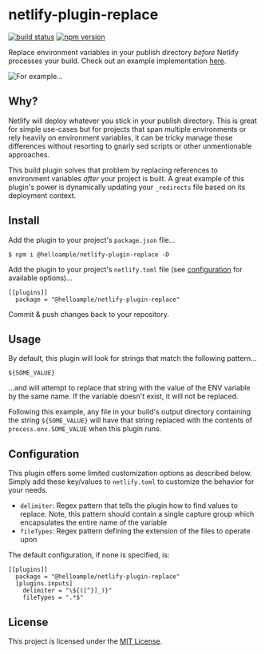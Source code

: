 # netlify-plugin-replace

[![build status](https://api.travis-ci.com/ample/netlify-plugin-replace.svg)](https://travis-ci.com/github/ample/netlify-plugin-replace) [![npm version](https://badge.fury.io/js/%40helloample%2Fnetlify-plugin-replace.svg)](https://www.npmjs.com/package/@helloample/netlify-plugin-replace)

Replace environment variables in your publish directory _before_ Netlify processes your build. Check out an example implementation [here](https://github.com/ample/netlify-plugin-replace-demo).

![For example...](https://rawcdn.githack.com/ample/netlify-plugin-replace-demo/676b1bfa865eedc26e407698b04e26bf7f9c27e0/example.png)

## Why?

Netlify will deploy whatever you stick in your publish directory. This is great for simple use-cases but for projects that span multiple environments or rely heavily on environment variables, it can be tricky manage those differences without resorting to gnarly sed scripts or other unmentionable approaches.

This build plugin solves that problem by replacing references to environment variables _after_ your project is built. A great example of this plugin's power is dynamically updating your `_redirects` file based on its deployment context.

## Install

Add the plugin to your project's `package.json` file...

```
$ npm i @helloample/netlify-plugin-replace -D
```

Add the plugin to your project's `netlify.toml` file (see [configuration](https://github.com/ample/netlify-plugin-replace#configuration) for available options)...

```
[[plugins]]
  package = "@helloample/netlify-plugin-replace"
```

Commit & push changes back to your repository.

## Usage

By default, this plugin will look for strings that match the following pattern...

```
${SOME_VALUE}
```

...and will attempt to replace that string with the value of the ENV variable by the same name. If the variable doesn't exist, it will not be replaced.

Following this example, any file in your build's output directory containing the string `${SOME_VALUE}` will have that string replaced with the contents of `process.env.SOME_VALUE` when this plugin runs.

## Configuration

This plugin offers some limited customization options as described below. Simply add these key/values to `netlify.toml` to customize the behavior for your needs.

- `delimiter`: Regex pattern that tells the plugin how to find values to replace. Note, this pattern should contain a single capture group which encapsulates the entire name of the variable
- `fileTypes`: Regex pattern defining the extension of the files to operate upon

The default configuration, if none is specified, is:

```
[[plugins]]
  package = "@helloample/netlify-plugin-replace"
  [plugins.inputs]
    delimiter = "\${([^}]_)}"
    fileTypes = ".*$"
```

## License

This project is licensed under the [MIT License](https://github.com/ample/netlify-plugin-replace/blob/main/LICENSE).
